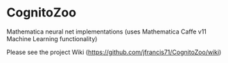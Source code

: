 # CognitoZoo
Mathematica neural net implementations (uses Mathematica Caffe v11 Machine Learning functionality)

Please see the project Wiki (https://github.com/jfrancis71/CognitoZoo/wiki)
